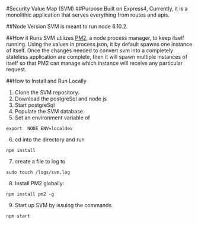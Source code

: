 #Security Value Map (SVM)
##Purpose
Built on Express4, Currently, it is a monolithic application that serves everything from routes and apis.

##Node Version
SVM is meant to run node 6.10.2.

##How it Runs
SVM utilizes [PM2](https://github.com/Unitech/pm2), a node process manager, to keep itself running. Using the values in process.json, it by default spawns one instance of itself. Once the changes needed to convert svm into a completely stateless application are complete, then it will spawn multiple instances of itself so that PM2 can manage which instance will receive any particular request.

##How to Install and Run Locally
1. Clone the SVM repository.
2. Download the postgreSql and node js 
3. Start postgreSql
4. Populate the SVM database.
5. Set an environment variable of
```
export  NODE_ENV=localdev
```
6. cd into the directory and run
```
npm install
```
7. create a file to log to
```
sudo touch /logs/svm.log
```
8. Install PM2 globally:
```
npm install pm2 -g
```
9. Start up SVM by issuing the commands
```
npm start
```